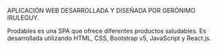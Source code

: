 APLICACIÓN WEB DESARROLLADA Y DISEÑADA POR GERÓNIMO IRULEGUY.

Prodables es una SPA que ofrece diferentes productos saludables. Es desarrollada utilizando HTML, CSS, Bootstrap v5, JavaScript y React.js.